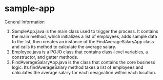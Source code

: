 # sample-app
General Information

1. SampleApp.java is the main class used to trigger the process. It contains the main method, which initializes a list of employees, adds sample data to the list, then creates     an instance of the FindAverageSalaryApp class and calls its method to calculate the average salary.
2. Employee.java is a POJO class that contains class-level variables, a constructor, and getter methods.
3. FindAverageSalaryApp.java is the class that contains the core business logic. Its findAverageSalary method takes a list of employees and calculates the average salary for 
   each designation within each location.

   
